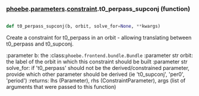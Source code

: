 ### [phoebe](phoebe.md).[parameters](phoebe.parameters.md).[constraint](phoebe.parameters.constraint.md).t0_perpass_supconj (function)


```py

def t0_perpass_supconj(b, orbit, solve_for=None, **kwargs)

```



Create a constraint for t0_perpass in an orbit - allowing translating between
t0_perpass and t0_supconj.

:parameter b: the :class:`phoebe.frontend.bundle.Bundle`
:parameter str orbit: the label of the orbit in which this
    constraint should be built
:parameter str solve_for:  if 't0_perpass' should not be the derived/constrained
    parameter, provide which other parameter should be derived
    (ie 't0_supconj', 'per0', 'period')
:returns: lhs (Parameter), rhs (ConstraintParameter), args (list of arguments
    that were passed to this function)

